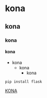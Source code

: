 # kona
## kona
### kona
#### kona
- kona
    - kona
        - kona
        
`pip install flask`

[KONA](http://www.konasoft.cn)
